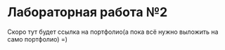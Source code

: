 # Лабораторная работа №2

Скоро тут будет ссылка на портфолио(а пока всё нужно выложить на само портфолио) =)
